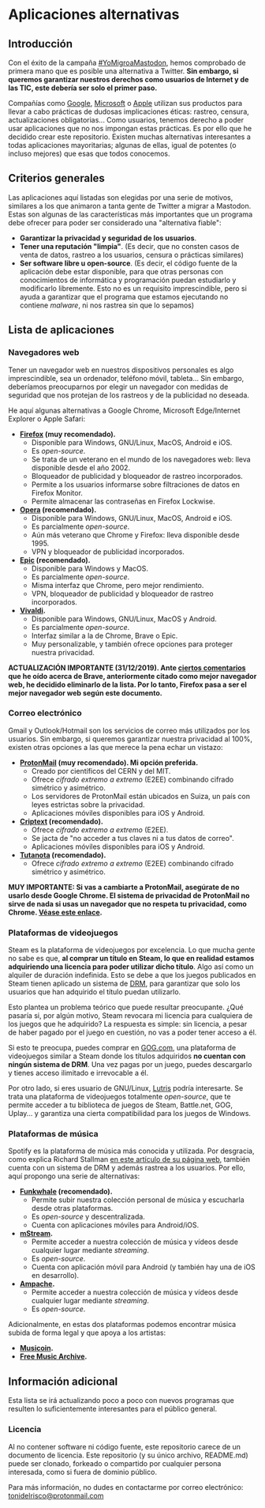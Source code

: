 # Aplicaciones alternativas

## Introducción

Con el éxito de la campaña [#YoMigroaMastodon](https://www.elconfidencial.com/tecnologia/2019-12-30/mastodon-censura-twitter_2393803/), hemos comprobado de primera mano que es posible una alternativa a Twitter. **Sin embargo, si queremos garantizar nuestros derechos como usuarios de Internet y de las TIC, este debería ser solo el primer paso.**

Compañías como [Google](https://www.gnu.org/proprietary/malware-google.es.html), [Microsoft](https://www.gnu.org/proprietary/malware-microsoft.es.html) o [Apple](https://www.gnu.org/proprietary/malware-apple.es.html) utilizan sus productos para llevar a cabo prácticas de dudosas implicaciones éticas: rastreo, censura, actualizaciones obligatorias... Como usuarios, tenemos derecho a poder usar aplicaciones que no nos impongan estas prácticas. Es por ello que he decidido crear este repositorio. Existen muchas alternativas interesantes a todas aplicaciones mayoritarias; algunas de ellas, igual de potentes (o incluso mejores) que esas que todos conocemos.

## Criterios generales

Las aplicaciones aquí listadas son elegidas por una serie de motivos, similares a los que animaron a tanta gente de Twitter a migrar a Mastodon. Estas son algunas de las características más importantes que un programa debe ofrecer para poder ser considerado una "alternativa fiable":

* **Garantizar la privacidad y seguridad de los usuarios**.
* **Tener una reputación "limpia"**. (Es decir, que no consten casos de venta de datos, rastreo a los usuarios, censura o prácticas similares)
* **Ser software libre u open-source**. (Es decir, el código fuente de la aplicación debe estar disponible, para que otras personas con conocimientos de informática y programación puedan estudiarlo y modificarlo libremente. Esto no es un requisito imprescindible, pero si ayuda a garantizar que el programa que estamos ejecutando no contiene *malware*, ni nos rastrea sin que lo sepamos)

## Lista de aplicaciones

### Navegadores web

Tener un navegador web en nuestros dispositivos personales es algo imprescindible, sea un ordenador, teléfono móvil, tableta... Sin embargo, deberíamos preocuparnos por elegir un navegador con medidas de seguridad que nos protejan de los rastreos y de la publicidad no deseada.

He aquí algunas alternativas a Google Chrome, Microsoft Edge/Internet Explorer o Apple Safari:

* **[Firefox](https://www.mozilla.org/es-ES/firefox/new/) (muy recomendado).**
	* Disponible para Windows, GNU/Linux, MacOS, Android e iOS.
	* Es *open-source*.
	* Se trata de un veterano en el mundo de los navegadores web: lleva disponible desde el año 2002.
	* Bloqueador de publicidad y bloqueador de rastreo incorporados.
	* Permite a los usuarios informarse sobre filtraciones de datos en Firefox Monitor.
	* Permite almacenar las contraseñas en Firefox Lockwise.
* **[Opera](https://www.opera.com/es) (recomendado).**
	* Disponible para Windows, GNU/Linux, MacOS, Android e iOS.
	* Es parcialmente *open-source*.
	* Aún más veterano que Chrome y Firefox: lleva disponible desde 1995.
	* VPN y bloqueador de publicidad incorporados.
* **[Epic](https://epicbrowser.com/) (recomendado).**
	* Disponible para Windows y MacOS.
	* Es parcialmente *open-source*.
	* Misma interfaz que Chrome, pero mejor rendimiento.
	* VPN, bloqueador de publicidad y bloqueador de rastreo incorporados.
* **[Vivaldi](https://vivaldi.com/).**
	* Disponible para Windows, GNU/Linux, MacOS y Android.
	* Es parcialmente *open-source*.
	* Interfaz similar a la de Chrome, Brave o Epic.
	* Muy personalizable, y también ofrece opciones para proteger nuestra privacidad.
	
**ACTUALIZACIÓN IMPORTANTE (31/12/2019). Ante [ciertos comentarios](https://securityboulevard.com/2019/02/brave-browser-sacrifices-security/) que he oído acerca de Brave, anteriormente citado como mejor navegador web, he decidido eliminarlo de la lista. Por lo tanto, Firefox pasa a ser el mejor navegador web según este documento.**

### Correo electrónico

Gmail y Outlook/Hotmail son los servicios de correo más utilizados por los usuarios. Sin embargo, si queremos garantizar nuestra privacidad al 100%, existen otras opciones a las que merece la pena echar un vistazo:

* **[ProtonMail](https://protonmail.com/) (muy recomendado). Mi opción preferida.**
	* Creado por científicos del CERN y del MIT.
	* Ofrece *cifrado extremo a extremo* (E2EE) combinando cifrado simétrico y asimétrico.
	* Los servidores de ProtonMail están ubicados en Suiza, un país con leyes estrictas sobre la privacidad.
	* Aplicaciones móviles disponibles para iOS y Android.
* **[Criptext](https://criptext.com/) (recomendado).**
	* Ofrece *cifrado extremo a extremo* (E2EE).
	* Se jacta de "no acceder a tus claves ni a tus datos de correo".
	* Aplicaciones móviles disponibles para iOS y Android.
* **[Tutanota](https://tutanota.com/) (recomendado).**
	* Ofrece *cifrado extremo a extremo* (E2EE) combinando cifrado simétrico y asimétrico.
	
**MUY IMPORTANTE: Si vas a cambiarte a ProtonMail, asegúrate de no usarlo desde Google Chrome. El sistema de privacidad de ProtonMail no sirve de nada si usas un navegador que no respeta tu privacidad, como Chrome. [Véase este enlace](https://www.redeszone.net/2018/11/21/protonmail-google-leer-correos/).**

### Plataformas de videojuegos

Steam es la plataforma de videojuegos por excelencia. Lo que mucha gente no sabe es que, **al comprar un título en Steam, lo que en realidad estamos adquiriendo una licencia para poder utilizar dicho título**. Algo así como un alquiler de duración indefinida. Esto se debe a que los juegos publicados en Steam tienen aplicado un sistema de [DRM](https://es.wikipedia.org/wiki/Gesti%C3%B3n_de_derechos_digitales), para garantizar que solo los usuarios que han adquirido el título puedan utilizarlo.

Esto plantea un problema teórico que puede resultar preocupante. ¿Qué pasaría si, por algún motivo, Steam revocara mi licencia para cualquiera de los juegos que he adquirido? La respuesta es simple: sin licencia, a pesar de haber pagado por el juego en cuestión, no vas a poder tener acceso a él.

Si esto te preocupa, puedes comprar en [GOG.com](https://gog.com/), una plataforma de videojuegos similar a Steam donde los títulos adquiridos **no cuentan con ningún sistema de DRM**. Una vez pagas por un juego, puedes descargarlo y tienes acceso ilimitado e irrevocable a él.

Por otro lado, si eres usuario de GNU/Linux, [Lutris](https://lutris.net/) podría interesarte. Se trata una plataforma de videojuegos totalmente *open-source*, que te permite acceder a tu biblioteca de juegos de Steam, Battle.net, GOG, Uplay... y garantiza una cierta compatibilidad para los juegos de Windows.

### Plataformas de música

Spotify es la plataforma de música más conocida y utilizada. Por desgracia, como explica Richard Stallman [en este artículo de su página web](https://stallman.org/spotify.html), también cuenta con un sistema de DRM y además rastrea a los usuarios. Por ello, aquí propongo una serie de alternativas:

* **[Funkwhale](https://funkwhale.audio/) (recomendado).**
	* Permite subir nuestra colección personal de música y escucharla desde otras plataformas.
	* Es *open-source* y descentralizada.
	* Cuenta con aplicaciones móviles para Android/iOS.
* **[mStream](https://www.mstream.io/).**
	* Permite acceder a nuestra colección de música y vídeos desde cualquier lugar mediante *streaming*.
	* Es *open-source*.
	* Cuenta con aplicación móvil para Android (y también hay una de iOS en desarrollo).
* **[Ampache](http://ampache.org/).**
	* Permite acceder a nuestra colección de música y vídeos desde cualquier lugar mediante *streaming*.
	* Es *open-source*.

Adicionalmente, en estas dos plataformas podemos encontrar música subida de forma legal y que apoya a los artistas:

* **[Musicoin](https://musicoin.org/).**
* **[Free Music Archive](https://freemusicarchive.org/about/).**

## Información adicional

Esta lista se irá actualizando poco a poco con nuevos programas que resulten lo suficientemente interesantes para el público general.

### Licencia

Al no contener software ni código fuente, este repositorio carece de un documento de licencia. Este repositorio (y su único archivo, README.md) puede ser clonado, forkeado o compartido por cualquier persona interesada, como si fuera de dominio público.

Para más información, no dudes en contactarme por correo electrónico: [tonidelrisco@protonmail.com](mailto:tonidelrisco@protonmail.com)
